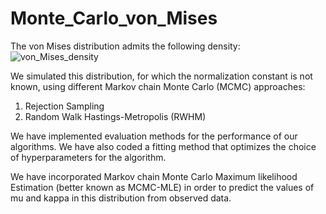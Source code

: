 # Monte_Carlo_von_Mises
The von Mises distribution admits the following density: ![von_Mises_density](https://i.imgur.com/yWeeFVl.png)

We simulated this distribution, for which the normalization constant is not known, using different Markov chain Monte Carlo (MCMC) approaches: 
1) Rejection Sampling
2) Random Walk Hastings-Metropolis (RWHM)

We have implemented evaluation methods for the performance of our algorithms. We have also coded a fitting method that optimizes the choice of hyperparameters for the algorithm.  

We have incorporated Markov chain Monte Carlo Maximum likelihood Estimation (better known as MCMC-MLE) in order to predict the values of mu and kappa in this distribution from observed data.
